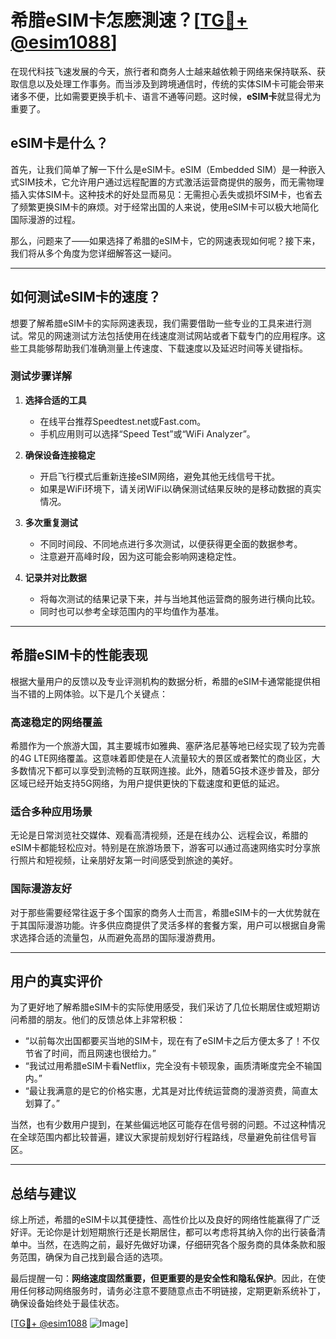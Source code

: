 # 希腊eSIM卡怎麽測速？[[TG💪+ @esim1088](https://t.me/s/esim1088)]

在现代科技飞速发展的今天，旅行者和商务人士越来越依赖于网络来保持联系、获取信息以及处理工作事务。而当涉及到跨境通信时，传统的实体SIM卡可能会带来诸多不便，比如需要更换手机卡、语言不通等问题。这时候，**eSIM卡**就显得尤为重要了。

## eSIM卡是什么？

首先，让我们简单了解一下什么是eSIM卡。eSIM（Embedded SIM）是一种嵌入式SIM技术，它允许用户通过远程配置的方式激活运营商提供的服务，而无需物理插入实体SIM卡。这种技术的好处显而易见：无需担心丢失或损坏SIM卡，也省去了频繁更换SIM卡的麻烦。对于经常出国的人来说，使用eSIM卡可以极大地简化国际漫游的过程。

那么，问题来了——如果选择了希腊的eSIM卡，它的网速表现如何呢？接下来，我们将从多个角度为您详细解答这一疑问。

---

## 如何测试eSIM卡的速度？

想要了解希腊eSIM卡的实际网速表现，我们需要借助一些专业的工具来进行测试。常见的网速测试方法包括使用在线速度测试网站或者下载专门的应用程序。这些工具能够帮助我们准确测量上传速度、下载速度以及延迟时间等关键指标。

### 测试步骤详解

1. **选择合适的工具**  
   - 在线平台推荐Speedtest.net或Fast.com。
   - 手机应用则可以选择“Speed Test”或“WiFi Analyzer”。

2. **确保设备连接稳定**  
   - 开启飞行模式后重新连接eSIM网络，避免其他无线信号干扰。
   - 如果是WiFi环境下，请关闭WiFi以确保测试结果反映的是移动数据的真实情况。

3. **多次重复测试**  
   - 不同时间段、不同地点进行多次测试，以便获得更全面的数据参考。
   - 注意避开高峰时段，因为这可能会影响网速稳定性。

4. **记录并对比数据**  
   - 将每次测试的结果记录下来，并与当地其他运营商的服务进行横向比较。
   - 同时也可以参考全球范围内的平均值作为基准。

---

## 希腊eSIM卡的性能表现

根据大量用户的反馈以及专业评测机构的数据分析，希腊的eSIM卡通常能提供相当不错的上网体验。以下是几个关键点：

### 高速稳定的网络覆盖

希腊作为一个旅游大国，其主要城市如雅典、塞萨洛尼基等地已经实现了较为完善的4G LTE网络覆盖。这意味着即使是在人流量较大的景区或者繁忙的商业区，大多数情况下都可以享受到流畅的互联网连接。此外，随着5G技术逐步普及，部分区域已经开始支持5G网络，为用户提供更快的下载速度和更低的延迟。

### 适合多种应用场景

无论是日常浏览社交媒体、观看高清视频，还是在线办公、远程会议，希腊的eSIM卡都能轻松应对。特别是在旅游场景下，游客可以通过高速网络实时分享旅行照片和短视频，让亲朋好友第一时间感受到旅途的美好。

### 国际漫游友好

对于那些需要经常往返于多个国家的商务人士而言，希腊eSIM卡的一大优势就在于其国际漫游功能。许多供应商提供了灵活多样的套餐方案，用户可以根据自身需求选择合适的流量包，从而避免高昂的国际漫游费用。

---

## 用户的真实评价

为了更好地了解希腊eSIM卡的实际使用感受，我们采访了几位长期居住或短期访问希腊的朋友。他们的反馈总体上非常积极：

- “以前每次出国都要买当地的SIM卡，现在有了eSIM卡之后方便太多了！不仅节省了时间，而且网速也很给力。”
- “我试过用希腊eSIM卡看Netflix，完全没有卡顿现象，画质清晰度完全不输国内。”
- “最让我满意的是它的价格实惠，尤其是对比传统运营商的漫游资费，简直太划算了。”

当然，也有少数用户提到，在某些偏远地区可能存在信号弱的问题。不过这种情况在全球范围内都比较普遍，建议大家提前规划好行程路线，尽量避免前往信号盲区。

---

## 总结与建议

综上所述，希腊的eSIM卡以其便捷性、高性价比以及良好的网络性能赢得了广泛好评。无论你是计划短期旅行还是长期居住，都可以考虑将其纳入你的出行装备清单中。当然，在选购之前，最好先做好功课，仔细研究各个服务商的具体条款和服务范围，确保为自己找到最合适的选项。

最后提醒一句：**网络速度固然重要，但更重要的是安全性和隐私保护**。因此，在使用任何移动网络服务时，请务必注意不要随意点击不明链接，定期更新系统补丁，确保设备始终处于最佳状态。

[[TG💪+ @esim1088](https://t.me/s/esim1088) ![Image](https://i.postimg.cc/4NQfJmqS/Snipaste-2025-05-13-00-14-12.png)]